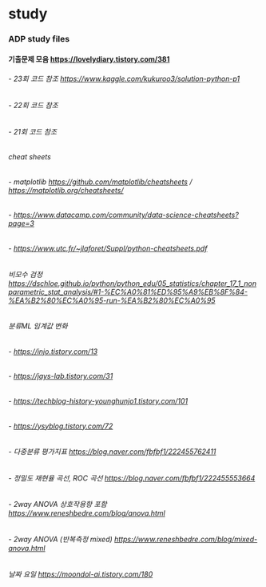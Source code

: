 # study
### ADP study files
#### 기출문제 모음 https://lovelydiary.tistory.com/381
###### - 23회 코드 참조 https://www.kaggle.com/kukuroo3/solution-python-p1
###### - 22회 코드 참조 
###### - 21회 코드 참조 
###### cheat sheets 
###### - matplotlib https://github.com/matplotlib/cheatsheets  / https://matplotlib.org/cheatsheets/
###### - https://www.datacamp.com/community/data-science-cheatsheets?page=3
###### - https://www.utc.fr/~jlaforet/Suppl/python-cheatsheets.pdf

###### 비모수 검정 https://dschloe.github.io/python/python_edu/05_statistics/chapter_17_1_nonparametric_stat_analysis/#1-%EC%A0%81%ED%95%A9%EB%8F%84-%EA%B2%80%EC%A0%95-run-%EA%B2%80%EC%A0%95

###### 분류ML 임계값 변화 
###### - https://injo.tistory.com/13
###### - https://jays-lab.tistory.com/31
###### - https://techblog-history-younghunjo1.tistory.com/101
###### - https://ysyblog.tistory.com/72
###### - 다중분류 평가지표 https://blog.naver.com/fbfbf1/222455762411
###### -  정밀도 재현율 곡선, ROC 곡선 https://blog.naver.com/fbfbf1/222455553664
######  


###### - 2way ANOVA 상호작용항 포함 https://www.reneshbedre.com/blog/anova.html
###### - 2way ANOVA (반복측정 mixed) https://www.reneshbedre.com/blog/mixed-anova.html

###### 날짜 요일 https://moondol-ai.tistory.com/180


